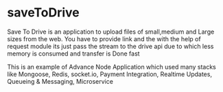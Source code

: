 # saveToDrive

Save To Drive is an application to upload files of small,medium and Large sizes from the web. You have to provide link and the with the help of request module its just pass the stream to the drive api due to which less memory is consumed and transfer is Done fast

This is an example of Advance Node Application which used many stacks like Mongoose, Redis, socket.io, Payment Integration,
Realtime Updates, Queueing & Messaging, Microservice
